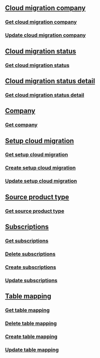 
<!-- START>DO_NOT_EDIT -->
<!-- IMPORTANT:Do not edit any of the content between here and the END>DO_NOT_EDIT. -->
## [Cloud migration company](resources/dynamics_cloudmigrationcompany.md)
### [Get cloud migration company](api/dynamics_cloudmigrationcompany_get.md)
### [Update cloud migration company](api/dynamics_cloudmigrationcompany_update.md)
## [Cloud migration status](resources/dynamics_cloudmigrationstatus.md)
### [Get cloud migration status](api/dynamics_cloudmigrationstatus_get.md)
## [Cloud migration status detail](resources/dynamics_cloudmigrationstatusdetail.md)
### [Get cloud migration status detail](api/dynamics_cloudmigrationstatusdetail_get.md)
## [Company](resources/dynamics_company.md)
### [Get company](api/dynamics_company_get.md)
## [Setup cloud migration](resources/dynamics_setupcloudmigration.md)
### [Get setup cloud migration](api/dynamics_setupcloudmigration_get.md)
### [Create setup cloud migration](api/dynamics_setupcloudmigration_create.md)
### [Update setup cloud migration](api/dynamics_setupcloudmigration_update.md)
## [Source product type](resources/dynamics_sourceproducttype.md)
### [Get source product type](api/dynamics_sourceproducttype_get.md)
## [Subscriptions](resources/dynamics_subscriptions.md)
### [Get subscriptions](api/dynamics_subscriptions_get.md)
### [Delete subscriptions](api/dynamics_subscriptions_delete.md)
### [Create subscriptions](api/dynamics_subscriptions_create.md)
### [Update subscriptions](api/dynamics_subscriptions_update.md)
## [Table mapping](resources/dynamics_tablemapping.md)
### [Get table mapping](api/dynamics_tablemapping_get.md)
### [Delete table mapping](api/dynamics_tablemapping_delete.md)
### [Create table mapping](api/dynamics_tablemapping_create.md)
### [Update table mapping](api/dynamics_tablemapping_update.md)
<!-- IMPORTANT: END>DO_NOT_EDIT -->

